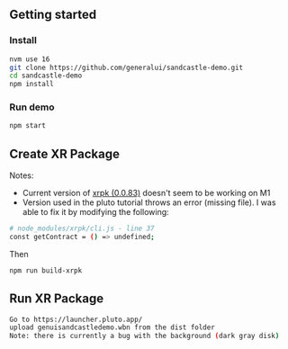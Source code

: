 ## Getting started

### Install

```bash
nvm use 16
git clone https://github.com/generalui/sandcastle-demo.git
cd sandcastle-demo
npm install
```

### Run demo

```bash
npm start
```

## Create XR Package

Notes:

- Current version of [xrpk (0.0.83)](https://github.com/webaverse/xrpk/issues/1) doesn't seem to be working on M1
- Version used in the pluto tutorial throws an error (missing file). I was able to fix it by modifying the following:

```bash
# node_modules/xrpk/cli.js - line 37
const getContract = () => undefined;
```

Then

```bash
npm run build-xrpk
```

## Run XR Package

```bash
Go to https://launcher.pluto.app/
upload genuisandcastledemo.wbn from the dist folder
Note: there is currently a bug with the background (dark gray disk)
```
